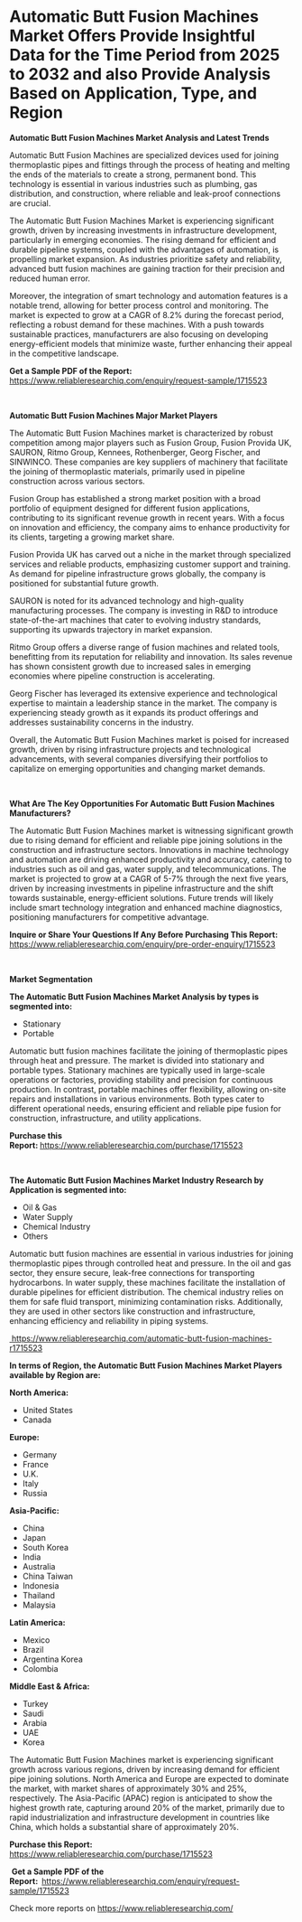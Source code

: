 <p><h1>Automatic Butt Fusion Machines Market Offers Provide Insightful Data for the Time Period from 2025 to 2032 and also Provide Analysis Based on Application, Type, and Region</h1></p><p><strong>Automatic Butt Fusion Machines Market Analysis and Latest Trends</strong></p>
<p><p>Automatic Butt Fusion Machines are specialized devices used for joining thermoplastic pipes and fittings through the process of heating and melting the ends of the materials to create a strong, permanent bond. This technology is essential in various industries such as plumbing, gas distribution, and construction, where reliable and leak-proof connections are crucial.</p><p>The Automatic Butt Fusion Machines Market is experiencing significant growth, driven by increasing investments in infrastructure development, particularly in emerging economies. The rising demand for efficient and durable pipeline systems, coupled with the advantages of automation, is propelling market expansion. As industries prioritize safety and reliability, advanced butt fusion machines are gaining traction for their precision and reduced human error.</p><p>Moreover, the integration of smart technology and automation features is a notable trend, allowing for better process control and monitoring. The market is expected to grow at a CAGR of 8.2% during the forecast period, reflecting a robust demand for these machines. With a push towards sustainable practices, manufacturers are also focusing on developing energy-efficient models that minimize waste, further enhancing their appeal in the competitive landscape.</p></p>
<p><strong>Get a Sample PDF of the Report:&nbsp;</strong> <a href="https://www.reliableresearchiq.com/enquiry/request-sample/1715523?utm_campaign=3513&utm_medium=2&utm_source=Github&utm_content=ia&utm_term=28032025&utm_id=automatic-butt-fusion-machines">https://www.reliableresearchiq.com/enquiry/request-sample/1715523</a></p>
<p>&nbsp;</p>
<p><strong>Automatic Butt Fusion Machines Major Market Players</strong></p>
<p><p>The Automatic Butt Fusion Machines market is characterized by robust competition among major players such as Fusion Group, Fusion Provida UK, SAURON, Ritmo Group, Kennees, Rothenberger, Georg Fischer, and SINWINCO. These companies are key suppliers of machinery that facilitate the joining of thermoplastic materials, primarily used in pipeline construction across various sectors.</p><p>Fusion Group has established a strong market position with a broad portfolio of equipment designed for different fusion applications, contributing to its significant revenue growth in recent years. With a focus on innovation and efficiency, the company aims to enhance productivity for its clients, targeting a growing market share.</p><p>Fusion Provida UK has carved out a niche in the market through specialized services and reliable products, emphasizing customer support and training. As demand for pipeline infrastructure grows globally, the company is positioned for substantial future growth.</p><p>SAURON is noted for its advanced technology and high-quality manufacturing processes. The company is investing in R&D to introduce state-of-the-art machines that cater to evolving industry standards, supporting its upwards trajectory in market expansion.</p><p>Ritmo Group offers a diverse range of fusion machines and related tools, benefitting from its reputation for reliability and innovation. Its sales revenue has shown consistent growth due to increased sales in emerging economies where pipeline construction is accelerating.</p><p>Georg Fischer has leveraged its extensive experience and technological expertise to maintain a leadership stance in the market. The company is experiencing steady growth as it expands its product offerings and addresses sustainability concerns in the industry.</p><p>Overall, the Automatic Butt Fusion Machines market is poised for increased growth, driven by rising infrastructure projects and technological advancements, with several companies diversifying their portfolios to capitalize on emerging opportunities and changing market demands.</p></p>
<p>&nbsp;</p>
<p><strong>What Are The Key Opportunities For Automatic Butt Fusion Machines Manufacturers?</strong></p>
<p><p>The Automatic Butt Fusion Machines market is witnessing significant growth due to rising demand for efficient and reliable pipe joining solutions in the construction and infrastructure sectors. Innovations in machine technology and automation are driving enhanced productivity and accuracy, catering to industries such as oil and gas, water supply, and telecommunications. The market is projected to grow at a CAGR of 5-7% through the next five years, driven by increasing investments in pipeline infrastructure and the shift towards sustainable, energy-efficient solutions. Future trends will likely include smart technology integration and enhanced machine diagnostics, positioning manufacturers for competitive advantage.</p></p>
<p><strong>Inquire or Share Your Questions If Any Before Purchasing This Report:</strong> <a href="https://www.reliableresearchiq.com/enquiry/pre-order-enquiry/1715523?utm_campaign=3513&utm_medium=2&utm_source=Github&utm_content=ia&utm_term=28032025&utm_id=automatic-butt-fusion-machines">https://www.reliableresearchiq.com/enquiry/pre-order-enquiry/1715523</a></p>
<p>&nbsp;</p>
<p><strong>Market Segmentation</strong></p>
<p><strong>The Automatic Butt Fusion Machines Market Analysis by types is segmented into:</strong></p>
<p><ul><li>Stationary</li><li>Portable</li></ul></p>
<p><p>Automatic butt fusion machines facilitate the joining of thermoplastic pipes through heat and pressure. The market is divided into stationary and portable types. Stationary machines are typically used in large-scale operations or factories, providing stability and precision for continuous production. In contrast, portable machines offer flexibility, allowing on-site repairs and installations in various environments. Both types cater to different operational needs, ensuring efficient and reliable pipe fusion for construction, infrastructure, and utility applications.</p></p>
<p><strong>Purchase this Report:&nbsp;</strong><a href="https://www.reliableresearchiq.com/purchase/1715523?utm_campaign=3513&utm_medium=2&utm_source=Github&utm_content=ia&utm_term=28032025&utm_id=automatic-butt-fusion-machines">https://www.reliableresearchiq.com/purchase/1715523</a></p>
<p>&nbsp;</p>
<p><strong>The Automatic Butt Fusion Machines Market Industry Research by Application is segmented into:</strong></p>
<p><ul><li>Oil & Gas</li><li>Water Supply</li><li>Chemical Industry</li><li>Others</li></ul></p>
<p><p>Automatic butt fusion machines are essential in various industries for joining thermoplastic pipes through controlled heat and pressure. In the oil and gas sector, they ensure secure, leak-free connections for transporting hydrocarbons. In water supply, these machines facilitate the installation of durable pipelines for efficient distribution. The chemical industry relies on them for safe fluid transport, minimizing contamination risks. Additionally, they are used in other sectors like construction and infrastructure, enhancing efficiency and reliability in piping systems.</p></p>
<p><a href="https://www.reliableresearchiq.com/automatic-butt-fusion-machines-r1715523?utm_campaign=3513&utm_medium=2&utm_source=Github&utm_content=ia&utm_term=28032025&utm_id=automatic-butt-fusion-machines">&nbsp;https://www.reliableresearchiq.com/automatic-butt-fusion-machines-r1715523</a></p>
<p><strong>In terms of Region, the Automatic Butt Fusion Machines Market Players available by Region are:</strong></p>
<p>
    <p> <strong> North America: </strong>
        <ul>
            <li>United States</li>
            <li>Canada</li>
        </ul>
        </p> 
    <p> <strong> Europe: </strong>
        <ul>
            <li>Germany</li>
            <li>France</li>
            <li>U.K.</li>
            <li>Italy</li>
            <li>Russia</li>
        </ul>
        </p> 
    <p> <strong> Asia-Pacific: </strong>
        <ul>
            <li>China</li>
            <li>Japan</li>
            <li>South Korea</li>
            <li>India</li>
            <li>Australia</li>
            <li>China Taiwan</li>
            <li>Indonesia</li>
            <li>Thailand</li>
            <li>Malaysia</li>
        </ul>
        </p> 
    <p> <strong> Latin America: </strong>
        <ul>
            <li>Mexico</li>
            <li>Brazil</li>
            <li>Argentina Korea</li>
            <li>Colombia</li>
        </ul>
        </p> 
    <p> <strong> Middle East & Africa: </strong>
        <ul>
            <li>Turkey</li>
            <li>Saudi</li>
            <li>Arabia</li>
            <li>UAE</li>
            <li>Korea</li>
        </ul>
    </p>
    </p>
<p><p>The Automatic Butt Fusion Machines market is experiencing significant growth across various regions, driven by increasing demand for efficient pipe joining solutions. North America and Europe are expected to dominate the market, with market shares of approximately 30% and 25%, respectively. The Asia-Pacific (APAC) region is anticipated to show the highest growth rate, capturing around 20% of the market, primarily due to rapid industrialization and infrastructure development in countries like China, which holds a substantial share of approximately 20%.</p></p>
<p><strong>Purchase this Report: </strong><a href="https://www.reliableresearchiq.com/purchase/1715523?utm_campaign=3513&utm_medium=2&utm_source=Github&utm_content=ia&utm_term=28032025&utm_id=automatic-butt-fusion-machines">https://www.reliableresearchiq.com/purchase/1715523</a></p>
<p>&nbsp;<strong>Get a Sample PDF of the Report:&nbsp;&nbsp;</strong><a href="https://www.reliableresearchiq.com/enquiry/request-sample/1715523?utm_campaign=3513&utm_medium=2&utm_source=Github&utm_content=ia&utm_term=28032025&utm_id=automatic-butt-fusion-machines">https://www.reliableresearchiq.com/enquiry/request-sample/1715523</a></p>
<p><strong></strong></p>
<p>Check more reports on <a href="https://www.reliableresearchiq.com/?utm_campaign=3513&utm_medium=2&utm_source=Github&utm_content=ia&utm_term=28032025&utm_id=automatic-butt-fusion-machines">https://www.reliableresearchiq.com/</a></p>